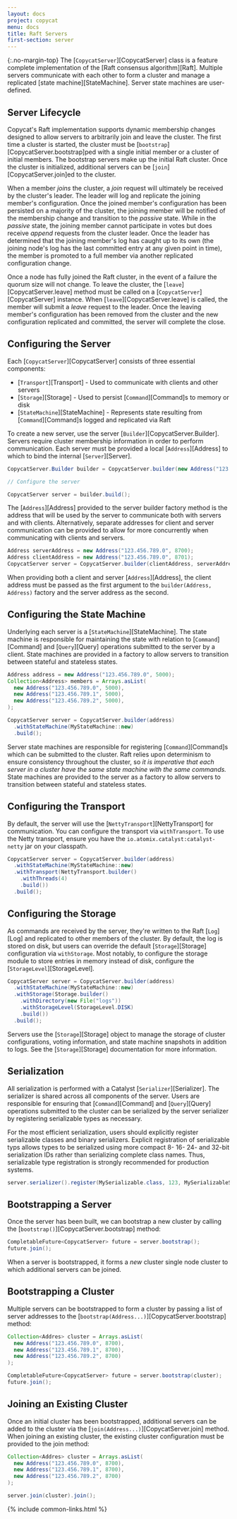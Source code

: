 ```yaml
---
layout: docs
project: copycat
menu: docs
title: Raft Servers
first-section: server
---
```


{:.no-margin-top}
The [`CopycatServer`][CopycatServer] class is a feature complete implementation of the [Raft consensus algorithm][Raft]. Multiple servers communicate with each other to form a cluster and manage a replicated [state machine][StateMachine]. Server state machines are user-defined.

## Server Lifecycle

Copycat's Raft implementation supports dynamic membership changes designed to allow servers to arbitrarily join and leave the cluster. The first time a cluster is started, the cluster must be [`bootstrap`][CopycatServer.bootstrap]ped with a single initial member or a cluster of initial members. The bootstrap servers make up the initial Raft cluster. Once the cluster is initialized, additional servers can be [`join`][CopycatServer.join]ed to the cluster.

When a member *joins* the cluster, a *join* request will ultimately be received by the cluster's leader. The leader will log and replicate the joining member's configuration. Once the joined member's configuration has been persisted on a majority of the cluster, the joining member will be notified of the membership change and transition to the *passive* state. While in the *passive* state, the joining member cannot participate in votes but does receive *append* requests from the cluster leader. Once the leader has determined that the joining member's log has caught up to its own (the joining node's log has the last committed entry at any given point in time), the member is promoted to a full member via another replicated configuration change.

Once a node has fully joined the Raft cluster, in the event of a failure the quorum size will not change. To leave the cluster, the [`leave`][CopycatServer.leave] method must be called on a [`CopycatServer`][CopycatServer] instance. When [`leave`][CopycatServer.leave] is called, the member will submit a *leave* request to the leader. Once the leaving member's configuration has been removed from the cluster and the new configuration replicated and committed, the server will complete the close.

## Configuring the Server

Each [`CopycatServer`][CopycatServer] consists of three essential components:

* [`Transport`][Transport] - Used to communicate with clients and other servers
* [`Storage`][Storage] - Used to persist [`Command`][Command]s to memory or disk
* [`StateMachine`][StateMachine] - Represents state resulting from [`Command`][Command]s logged and replicated via Raft

To create a new server, use the server [`Builder`][CopycatServer.Builder]. Servers require cluster membership information in order to perform communication. Each server must be provided a local [`Address`][Address] to which to bind the internal [`Server`][Server].

```java
CopycatServer.Builder builder = CopycatServer.builder(new Address("123.456.789.0", 8700));

// Configure the server

CopycatServer server = builder.build();
```

The [`Address`][Address] provided to the server builder factory method is the address that will be used by the server to communicate both with servers and with clients. Alternatively, separate addresses for client and server communication can be provided to allow for more concurrently when communicating with clients and servers.

```java
Address serverAddress = new Address("123.456.789.0", 8700);
Address clientAddress = new Address("123.456.789.0", 8701);
CopycatServer server = CopycatServer.builder(clientAddress, serverAddress).build();
```

When providing both a client and server [`Address`][Address], the client address must be passed as the first argument to the `builder(Address, Address)` factory and the server address as the second.

## Configuring the State Machine

Underlying each server is a [`StateMachine`][StateMachine]. The state machine is responsible for maintaining the state with relation to [`Command`][Command] and [`Query`][Query] operations submitted to the server by a client. State machines are provided in a factory to allow servers to transition between stateful and stateless states.

```java
Address address = new Address("123.456.789.0", 5000);
Collection<Address> members = Arrays.asList(
  new Address("123.456.789.0", 5000),
  new Address("123.456.789.1", 5000),
  new Address("123.456.789.2", 5000),
);

CopycatServer server = CopycatServer.builder(address)
  .withStateMachine(MyStateMachine::new)
  .build();
```

Server state machines are responsible for registering [`Command`][Command]s which can be submitted to the cluster. Raft relies upon determinism to ensure consistency throughout the cluster, so *it is imperative that each server in a cluster have the same state machine with the same commands.* State machines are provided to the server as a factory to allow servers to transition between stateful and stateless states.

## Configuring the Transport

By default, the server will use the [`NettyTransport`][NettyTransport] for communication. You can configure the transport via `withTransport`. To use the Netty transport, ensure you have the `io.atomix.catalyst:catalyst-netty` jar on your classpath.

```java
CopycatServer server = CopycatServer.builder(address)
  .withStateMachine(MyStateMachine::new)
  .withTransport(NettyTransport.builder()
    .withThreads(4)
    .build())
  .build();
```

## Configuring the Storage

As commands are received by the server, they're written to the Raft [`Log`][Log] and replicated to other members of the cluster. By default, the log is stored on disk, but users can override the default [`Storage`][Storage] configuration via `withStorage`. Most notably, to configure the storage module to store entries in memory instead of disk, configure the [`StorageLevel`][StorageLevel].

```java
CopycatServer server = CopycatServer.builder(address)
  .withStateMachine(MyStateMachine::new)
  .withStorage(Storage.builder()
    .withDirectory(new File("logs"))
    .withStorageLevel(StorageLevel.DISK)
    .build())
  .build();
```

Servers use the [`Storage`][Storage] object to manage the storage of cluster configurations, voting information, and state machine snapshots in addition to logs. See the [`Storage`][Storage] documentation for more information.

## Serialization

All serialization is performed with a Catalyst [`Serializer`][Serializer]. The serializer is shared across all components of the server. Users are responsible for ensuring that [`Command`][Command] and [`Query`][Query] operations submitted to the cluster can be serialized by the server serializer by registering serializable types as necessary.

For the most efficient serialization, users should explicitly register serializable classes and binary serializers. Explicit registration of serializable typs allows types to be serialized using more compact 8- 16- 24- and 32-bit serialization IDs rather than serializing complete class names. Thus, serializable type registration is strongly recommended for production systems.

```java
server.serializer().register(MySerializable.class, 123, MySerializableSerializer.class);
```

## Bootstrapping a Server

Once the server has been built, we can bootstrap a new cluster by calling the [`bootstrap()`][CopycatServer.bootstrap] method:

```java
CompletableFuture<CopycatServer> future = server.bootstrap();
future.join();
```

When a server is bootstrapped, it forms a *new* cluster single node cluster to which additional servers can be joined.

## Bootstrapping a Cluster

Multiple servers can be bootstrapped to form a cluster by passing a list of server addresses to the [`bootstrap(Address...)`][CopycatServer.bootstrap] method:

```java
Collection<Addres> cluster = Arrays.asList(
  new Address("123.456.789.0", 8700),
  new Address("123.456.789.1", 8700),
  new Address("123.456.789.2", 8700)
);

CompletableFuture<CopycatServer> future = server.bootstrap(cluster);
future.join();
```

<h2 id="joining-a-cluster">Joining an Existing Cluster</h2>

Once an initial cluster has been bootstrapped, additional servers can be added to the cluster via the [`join(Address...)`][CopycatServer.join] method. When joining an existing cluster, the existing cluster configuration must be provided to the join method:

```java
Collection<Addres> cluster = Arrays.asList(
  new Address("123.456.789.0", 8700),
  new Address("123.456.789.1", 8700),
  new Address("123.456.789.2", 8700)
);

server.join(cluster).join();
```

{% include common-links.html %}
